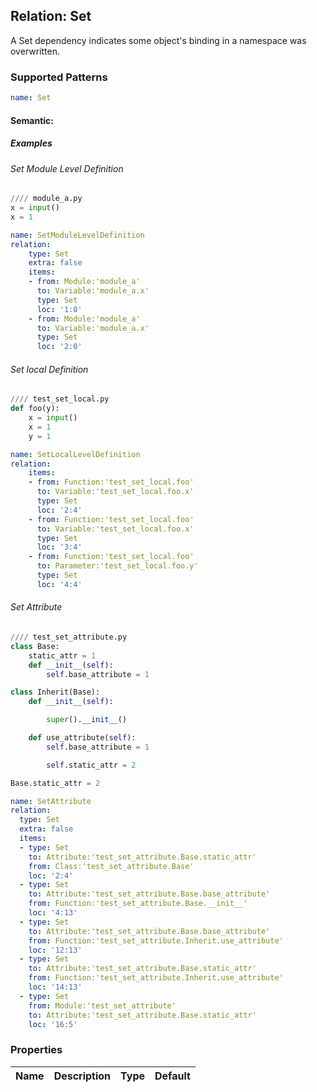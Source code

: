 ## Relation: Set
A Set dependency indicates some object's binding in a namespace was overwritten.
### Supported Patterns
```yaml
name: Set
```

#### Semantic: 

##### Examples
###### Set Module Level Definition
```python
//// module_a.py
x = input()
x = 1
```
```yaml
name: SetModuleLevelDefinition
relation:
    type: Set
    extra: false
    items:
    - from: Module:'module_a'
      to: Variable:'module_a.x'
      type: Set
      loc: '1:0'
    - from: Module:'module_a'
      to: Variable:'module_a.x'
      type: Set
      loc: '2:0'
```
###### Set local Definition
```python
//// test_set_local.py
def foo(y):
    x = input()
    x = 1
    y = 1
```
```yaml
name: SetLocalLevelDefinition
relation:
    items:
    - from: Function:'test_set_local.foo'
      to: Variable:'test_set_local.foo.x'
      type: Set
      loc: '2:4'
    - from: Function:'test_set_local.foo'
      to: Variable:'test_set_local.foo.x'
      type: Set
      loc: '3:4'
    - from: Function:'test_set_local.foo'
      to: Parameter:'test_set_local.foo.y'
      type: Set
      loc: '4:4'
```

###### Set Attribute
```python
//// test_set_attribute.py
class Base:
    static_attr = 1
    def __init__(self):
        self.base_attribute = 1

class Inherit(Base):
    def __init__(self):

        super().__init__()

    def use_attribute(self):
        self.base_attribute = 1

        self.static_attr = 2

Base.static_attr = 2
```

```yaml
name: SetAttribute
relation:
  type: Set
  extra: false
  items:
  - type: Set
    to: Attribute:'test_set_attribute.Base.static_attr'
    from: Class:'test_set_attribute.Base'
    loc: '2:4'
  - type: Set
    to: Attribute:'test_set_attribute.Base.base_attribute'
    from: Function:'test_set_attribute.Base.__init__'
    loc: '4:13'
  - type: Set
    to: Attribute:'test_set_attribute.Base.base_attribute'
    from: Function:'test_set_attribute.Inherit.use_attribute'
    loc: '12:13'
  - type: Set
    to: Attribute:'test_set_attribute.Base.static_attr'
    from: Function:'test_set_attribute.Inherit.use_attribute'
    loc: '14:13'
  - type: Set
    from: Module:'test_set_attribute'
    to: Attribute:'test_set_attribute.Base.static_attr'
    loc: '16:5'
```

### Properties

| Name | Description | Type | Default |
|---|---|:---:|:---:|
